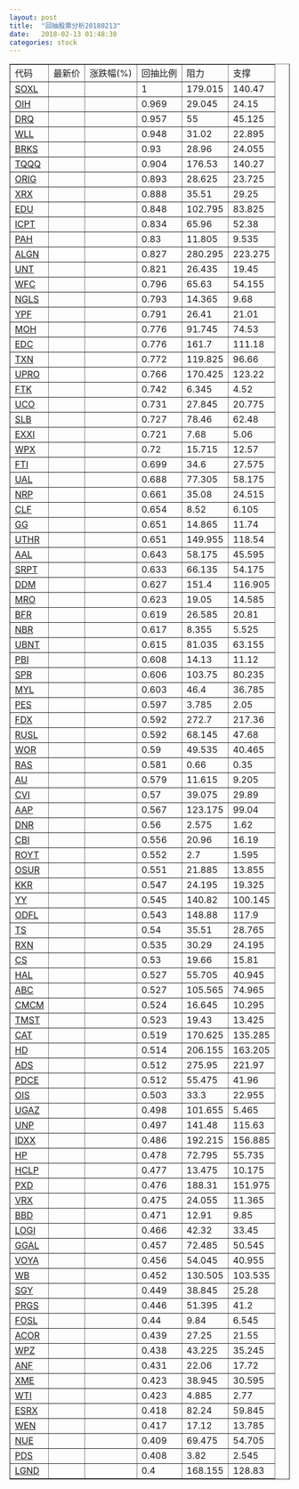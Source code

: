 ```yaml
---
layout: post
title:  "回抽股票分析20180213"
date:   2018-02-13 01:48:30
categories: stock
---
```

<script type="text/javascript">
var stockList = []
stockList.push('gb_soxl');
stockList.push('gb_oih');
stockList.push('gb_drq');
stockList.push('gb_wll');
stockList.push('gb_brks');
stockList.push('gb_tqqq');
stockList.push('gb_orig');
stockList.push('gb_xrx');
stockList.push('gb_edu');
stockList.push('gb_icpt');
stockList.push('gb_pah');
stockList.push('gb_algn');
stockList.push('gb_unt');
stockList.push('gb_wfc');
stockList.push('gb_ngls');
stockList.push('gb_ypf');
stockList.push('gb_moh');
stockList.push('gb_edc');
stockList.push('gb_txn');
stockList.push('gb_upro');
stockList.push('gb_ftk');
stockList.push('gb_uco');
stockList.push('gb_slb');
stockList.push('gb_exxi');
stockList.push('gb_wpx');
stockList.push('gb_fti');
stockList.push('gb_ual');
stockList.push('gb_nrp');
stockList.push('gb_clf');
stockList.push('gb_gg');
stockList.push('gb_uthr');
stockList.push('gb_aal');
stockList.push('gb_srpt');
stockList.push('gb_ddm');
stockList.push('gb_mro');
stockList.push('gb_bfr');
stockList.push('gb_nbr');
stockList.push('gb_ubnt');
stockList.push('gb_pbi');
stockList.push('gb_spr');
stockList.push('gb_myl');
stockList.push('gb_pes');
stockList.push('gb_fdx');
stockList.push('gb_rusl');
stockList.push('gb_wor');
stockList.push('gb_ras');
stockList.push('gb_au');
stockList.push('gb_cvi');
stockList.push('gb_aap');
stockList.push('gb_dnr');
stockList.push('gb_cbi');
stockList.push('gb_royt');
stockList.push('gb_osur');
stockList.push('gb_kkr');
stockList.push('gb_yy');
stockList.push('gb_odfl');
stockList.push('gb_ts');
stockList.push('gb_rxn');
stockList.push('gb_cs');
stockList.push('gb_hal');
stockList.push('gb_abc');
stockList.push('gb_cmcm');
stockList.push('gb_tmst');
stockList.push('gb_cat');
stockList.push('gb_hd');
stockList.push('gb_ads');
stockList.push('gb_pdce');
stockList.push('gb_ois');
stockList.push('gb_ugaz');
stockList.push('gb_unp');
stockList.push('gb_idxx');
stockList.push('gb_hp');
stockList.push('gb_hclp');
stockList.push('gb_pxd');
stockList.push('gb_vrx');
stockList.push('gb_bbd');
stockList.push('gb_logi');
stockList.push('gb_ggal');
stockList.push('gb_voya');
stockList.push('gb_wb');
stockList.push('gb_sgy');
stockList.push('gb_prgs');
stockList.push('gb_fosl');
stockList.push('gb_acor');
stockList.push('gb_wpz');
stockList.push('gb_anf');
stockList.push('gb_xme');
stockList.push('gb_wti');
stockList.push('gb_esrx');
stockList.push('gb_wen');
stockList.push('gb_nue');
stockList.push('gb_pds');
stockList.push('gb_lgnd');
</script>
<table border="1">
 <tr>
 <td>代码</td>
 <td>最新价</td>
 <td>涨跌幅(%)</td>
 <td>回抽比例</td>
 <td>阻力</td>
 <td>支撑</td>
</tr>
  <tr id="soxl">
  <td><a href="http://stock.finance.sina.com.cn/usstock/quotes/SOXL.html" target="_blank">SOXL</a></td><td></td><td></td><td>1</td><td>179.015</td><td>140.47</td></tr>
  <tr id="oih">
  <td><a href="http://stock.finance.sina.com.cn/usstock/quotes/OIH.html" target="_blank">OIH</a></td><td></td><td></td><td>0.969</td><td>29.045</td><td>24.15</td></tr>
  <tr id="drq">
  <td><a href="http://stock.finance.sina.com.cn/usstock/quotes/DRQ.html" target="_blank">DRQ</a></td><td></td><td></td><td>0.957</td><td>55</td><td>45.125</td></tr>
  <tr id="wll">
  <td><a href="http://stock.finance.sina.com.cn/usstock/quotes/WLL.html" target="_blank">WLL</a></td><td></td><td></td><td>0.948</td><td>31.02</td><td>22.895</td></tr>
  <tr id="brks">
  <td><a href="http://stock.finance.sina.com.cn/usstock/quotes/BRKS.html" target="_blank">BRKS</a></td><td></td><td></td><td>0.93</td><td>28.96</td><td>24.055</td></tr>
  <tr id="tqqq">
  <td><a href="http://stock.finance.sina.com.cn/usstock/quotes/TQQQ.html" target="_blank">TQQQ</a></td><td></td><td></td><td>0.904</td><td>176.53</td><td>140.27</td></tr>
  <tr id="orig">
  <td><a href="http://stock.finance.sina.com.cn/usstock/quotes/ORIG.html" target="_blank">ORIG</a></td><td></td><td></td><td>0.893</td><td>28.625</td><td>23.725</td></tr>
  <tr id="xrx">
  <td><a href="http://stock.finance.sina.com.cn/usstock/quotes/XRX.html" target="_blank">XRX</a></td><td></td><td></td><td>0.888</td><td>35.51</td><td>29.25</td></tr>
  <tr id="edu">
  <td><a href="http://stock.finance.sina.com.cn/usstock/quotes/EDU.html" target="_blank">EDU</a></td><td></td><td></td><td>0.848</td><td>102.795</td><td>83.825</td></tr>
  <tr id="icpt">
  <td><a href="http://stock.finance.sina.com.cn/usstock/quotes/ICPT.html" target="_blank">ICPT</a></td><td></td><td></td><td>0.834</td><td>65.96</td><td>52.38</td></tr>
  <tr id="pah">
  <td><a href="http://stock.finance.sina.com.cn/usstock/quotes/PAH.html" target="_blank">PAH</a></td><td></td><td></td><td>0.83</td><td>11.805</td><td>9.535</td></tr>
  <tr id="algn">
  <td><a href="http://stock.finance.sina.com.cn/usstock/quotes/ALGN.html" target="_blank">ALGN</a></td><td></td><td></td><td>0.827</td><td>280.295</td><td>223.275</td></tr>
  <tr id="unt">
  <td><a href="http://stock.finance.sina.com.cn/usstock/quotes/UNT.html" target="_blank">UNT</a></td><td></td><td></td><td>0.821</td><td>26.435</td><td>19.45</td></tr>
  <tr id="wfc">
  <td><a href="http://stock.finance.sina.com.cn/usstock/quotes/WFC.html" target="_blank">WFC</a></td><td></td><td></td><td>0.796</td><td>65.63</td><td>54.155</td></tr>
  <tr id="ngls">
  <td><a href="http://stock.finance.sina.com.cn/usstock/quotes/NGLS.html" target="_blank">NGLS</a></td><td></td><td></td><td>0.793</td><td>14.365</td><td>9.68</td></tr>
  <tr id="ypf">
  <td><a href="http://stock.finance.sina.com.cn/usstock/quotes/YPF.html" target="_blank">YPF</a></td><td></td><td></td><td>0.791</td><td>26.41</td><td>21.01</td></tr>
  <tr id="moh">
  <td><a href="http://stock.finance.sina.com.cn/usstock/quotes/MOH.html" target="_blank">MOH</a></td><td></td><td></td><td>0.776</td><td>91.745</td><td>74.53</td></tr>
  <tr id="edc">
  <td><a href="http://stock.finance.sina.com.cn/usstock/quotes/EDC.html" target="_blank">EDC</a></td><td></td><td></td><td>0.776</td><td>161.7</td><td>111.18</td></tr>
  <tr id="txn">
  <td><a href="http://stock.finance.sina.com.cn/usstock/quotes/TXN.html" target="_blank">TXN</a></td><td></td><td></td><td>0.772</td><td>119.825</td><td>96.66</td></tr>
  <tr id="upro">
  <td><a href="http://stock.finance.sina.com.cn/usstock/quotes/UPRO.html" target="_blank">UPRO</a></td><td></td><td></td><td>0.766</td><td>170.425</td><td>123.22</td></tr>
  <tr id="ftk">
  <td><a href="http://stock.finance.sina.com.cn/usstock/quotes/FTK.html" target="_blank">FTK</a></td><td></td><td></td><td>0.742</td><td>6.345</td><td>4.52</td></tr>
  <tr id="uco">
  <td><a href="http://stock.finance.sina.com.cn/usstock/quotes/UCO.html" target="_blank">UCO</a></td><td></td><td></td><td>0.731</td><td>27.845</td><td>20.775</td></tr>
  <tr id="slb">
  <td><a href="http://stock.finance.sina.com.cn/usstock/quotes/SLB.html" target="_blank">SLB</a></td><td></td><td></td><td>0.727</td><td>78.46</td><td>62.48</td></tr>
  <tr id="exxi">
  <td><a href="http://stock.finance.sina.com.cn/usstock/quotes/EXXI.html" target="_blank">EXXI</a></td><td></td><td></td><td>0.721</td><td>7.68</td><td>5.06</td></tr>
  <tr id="wpx">
  <td><a href="http://stock.finance.sina.com.cn/usstock/quotes/WPX.html" target="_blank">WPX</a></td><td></td><td></td><td>0.72</td><td>15.715</td><td>12.57</td></tr>
  <tr id="fti">
  <td><a href="http://stock.finance.sina.com.cn/usstock/quotes/FTI.html" target="_blank">FTI</a></td><td></td><td></td><td>0.699</td><td>34.6</td><td>27.575</td></tr>
  <tr id="ual">
  <td><a href="http://stock.finance.sina.com.cn/usstock/quotes/UAL.html" target="_blank">UAL</a></td><td></td><td></td><td>0.688</td><td>77.305</td><td>58.175</td></tr>
  <tr id="nrp">
  <td><a href="http://stock.finance.sina.com.cn/usstock/quotes/NRP.html" target="_blank">NRP</a></td><td></td><td></td><td>0.661</td><td>35.08</td><td>24.515</td></tr>
  <tr id="clf">
  <td><a href="http://stock.finance.sina.com.cn/usstock/quotes/CLF.html" target="_blank">CLF</a></td><td></td><td></td><td>0.654</td><td>8.52</td><td>6.105</td></tr>
  <tr id="gg">
  <td><a href="http://stock.finance.sina.com.cn/usstock/quotes/GG.html" target="_blank">GG</a></td><td></td><td></td><td>0.651</td><td>14.865</td><td>11.74</td></tr>
  <tr id="uthr">
  <td><a href="http://stock.finance.sina.com.cn/usstock/quotes/UTHR.html" target="_blank">UTHR</a></td><td></td><td></td><td>0.651</td><td>149.955</td><td>118.54</td></tr>
  <tr id="aal">
  <td><a href="http://stock.finance.sina.com.cn/usstock/quotes/AAL.html" target="_blank">AAL</a></td><td></td><td></td><td>0.643</td><td>58.175</td><td>45.595</td></tr>
  <tr id="srpt">
  <td><a href="http://stock.finance.sina.com.cn/usstock/quotes/SRPT.html" target="_blank">SRPT</a></td><td></td><td></td><td>0.633</td><td>66.135</td><td>54.175</td></tr>
  <tr id="ddm">
  <td><a href="http://stock.finance.sina.com.cn/usstock/quotes/DDM.html" target="_blank">DDM</a></td><td></td><td></td><td>0.627</td><td>151.4</td><td>116.905</td></tr>
  <tr id="mro">
  <td><a href="http://stock.finance.sina.com.cn/usstock/quotes/MRO.html" target="_blank">MRO</a></td><td></td><td></td><td>0.623</td><td>19.05</td><td>14.585</td></tr>
  <tr id="bfr">
  <td><a href="http://stock.finance.sina.com.cn/usstock/quotes/BFR.html" target="_blank">BFR</a></td><td></td><td></td><td>0.619</td><td>26.585</td><td>20.81</td></tr>
  <tr id="nbr">
  <td><a href="http://stock.finance.sina.com.cn/usstock/quotes/NBR.html" target="_blank">NBR</a></td><td></td><td></td><td>0.617</td><td>8.355</td><td>5.525</td></tr>
  <tr id="ubnt">
  <td><a href="http://stock.finance.sina.com.cn/usstock/quotes/UBNT.html" target="_blank">UBNT</a></td><td></td><td></td><td>0.615</td><td>81.035</td><td>63.155</td></tr>
  <tr id="pbi">
  <td><a href="http://stock.finance.sina.com.cn/usstock/quotes/PBI.html" target="_blank">PBI</a></td><td></td><td></td><td>0.608</td><td>14.13</td><td>11.12</td></tr>
  <tr id="spr">
  <td><a href="http://stock.finance.sina.com.cn/usstock/quotes/SPR.html" target="_blank">SPR</a></td><td></td><td></td><td>0.606</td><td>103.75</td><td>80.235</td></tr>
  <tr id="myl">
  <td><a href="http://stock.finance.sina.com.cn/usstock/quotes/MYL.html" target="_blank">MYL</a></td><td></td><td></td><td>0.603</td><td>46.4</td><td>36.785</td></tr>
  <tr id="pes">
  <td><a href="http://stock.finance.sina.com.cn/usstock/quotes/PES.html" target="_blank">PES</a></td><td></td><td></td><td>0.597</td><td>3.785</td><td>2.05</td></tr>
  <tr id="fdx">
  <td><a href="http://stock.finance.sina.com.cn/usstock/quotes/FDX.html" target="_blank">FDX</a></td><td></td><td></td><td>0.592</td><td>272.7</td><td>217.36</td></tr>
  <tr id="rusl">
  <td><a href="http://stock.finance.sina.com.cn/usstock/quotes/RUSL.html" target="_blank">RUSL</a></td><td></td><td></td><td>0.592</td><td>68.145</td><td>47.68</td></tr>
  <tr id="wor">
  <td><a href="http://stock.finance.sina.com.cn/usstock/quotes/WOR.html" target="_blank">WOR</a></td><td></td><td></td><td>0.59</td><td>49.535</td><td>40.465</td></tr>
  <tr id="ras">
  <td><a href="http://stock.finance.sina.com.cn/usstock/quotes/RAS.html" target="_blank">RAS</a></td><td></td><td></td><td>0.581</td><td>0.66</td><td>0.35</td></tr>
  <tr id="au">
  <td><a href="http://stock.finance.sina.com.cn/usstock/quotes/AU.html" target="_blank">AU</a></td><td></td><td></td><td>0.579</td><td>11.615</td><td>9.205</td></tr>
  <tr id="cvi">
  <td><a href="http://stock.finance.sina.com.cn/usstock/quotes/CVI.html" target="_blank">CVI</a></td><td></td><td></td><td>0.57</td><td>39.075</td><td>29.89</td></tr>
  <tr id="aap">
  <td><a href="http://stock.finance.sina.com.cn/usstock/quotes/AAP.html" target="_blank">AAP</a></td><td></td><td></td><td>0.567</td><td>123.175</td><td>99.04</td></tr>
  <tr id="dnr">
  <td><a href="http://stock.finance.sina.com.cn/usstock/quotes/DNR.html" target="_blank">DNR</a></td><td></td><td></td><td>0.56</td><td>2.575</td><td>1.62</td></tr>
  <tr id="cbi">
  <td><a href="http://stock.finance.sina.com.cn/usstock/quotes/CBI.html" target="_blank">CBI</a></td><td></td><td></td><td>0.556</td><td>20.96</td><td>16.19</td></tr>
  <tr id="royt">
  <td><a href="http://stock.finance.sina.com.cn/usstock/quotes/ROYT.html" target="_blank">ROYT</a></td><td></td><td></td><td>0.552</td><td>2.7</td><td>1.595</td></tr>
  <tr id="osur">
  <td><a href="http://stock.finance.sina.com.cn/usstock/quotes/OSUR.html" target="_blank">OSUR</a></td><td></td><td></td><td>0.551</td><td>21.885</td><td>13.855</td></tr>
  <tr id="kkr">
  <td><a href="http://stock.finance.sina.com.cn/usstock/quotes/KKR.html" target="_blank">KKR</a></td><td></td><td></td><td>0.547</td><td>24.195</td><td>19.325</td></tr>
  <tr id="yy">
  <td><a href="http://stock.finance.sina.com.cn/usstock/quotes/YY.html" target="_blank">YY</a></td><td></td><td></td><td>0.545</td><td>140.82</td><td>100.145</td></tr>
  <tr id="odfl">
  <td><a href="http://stock.finance.sina.com.cn/usstock/quotes/ODFL.html" target="_blank">ODFL</a></td><td></td><td></td><td>0.543</td><td>148.88</td><td>117.9</td></tr>
  <tr id="ts">
  <td><a href="http://stock.finance.sina.com.cn/usstock/quotes/TS.html" target="_blank">TS</a></td><td></td><td></td><td>0.54</td><td>35.51</td><td>28.765</td></tr>
  <tr id="rxn">
  <td><a href="http://stock.finance.sina.com.cn/usstock/quotes/RXN.html" target="_blank">RXN</a></td><td></td><td></td><td>0.535</td><td>30.29</td><td>24.195</td></tr>
  <tr id="cs">
  <td><a href="http://stock.finance.sina.com.cn/usstock/quotes/CS.html" target="_blank">CS</a></td><td></td><td></td><td>0.53</td><td>19.66</td><td>15.81</td></tr>
  <tr id="hal">
  <td><a href="http://stock.finance.sina.com.cn/usstock/quotes/HAL.html" target="_blank">HAL</a></td><td></td><td></td><td>0.527</td><td>55.705</td><td>40.945</td></tr>
  <tr id="abc">
  <td><a href="http://stock.finance.sina.com.cn/usstock/quotes/ABC.html" target="_blank">ABC</a></td><td></td><td></td><td>0.527</td><td>105.565</td><td>74.965</td></tr>
  <tr id="cmcm">
  <td><a href="http://stock.finance.sina.com.cn/usstock/quotes/CMCM.html" target="_blank">CMCM</a></td><td></td><td></td><td>0.524</td><td>16.645</td><td>10.295</td></tr>
  <tr id="tmst">
  <td><a href="http://stock.finance.sina.com.cn/usstock/quotes/TMST.html" target="_blank">TMST</a></td><td></td><td></td><td>0.523</td><td>19.43</td><td>13.425</td></tr>
  <tr id="cat">
  <td><a href="http://stock.finance.sina.com.cn/usstock/quotes/CAT.html" target="_blank">CAT</a></td><td></td><td></td><td>0.519</td><td>170.625</td><td>135.285</td></tr>
  <tr id="hd">
  <td><a href="http://stock.finance.sina.com.cn/usstock/quotes/HD.html" target="_blank">HD</a></td><td></td><td></td><td>0.514</td><td>206.155</td><td>163.205</td></tr>
  <tr id="ads">
  <td><a href="http://stock.finance.sina.com.cn/usstock/quotes/ADS.html" target="_blank">ADS</a></td><td></td><td></td><td>0.512</td><td>275.95</td><td>221.97</td></tr>
  <tr id="pdce">
  <td><a href="http://stock.finance.sina.com.cn/usstock/quotes/PDCE.html" target="_blank">PDCE</a></td><td></td><td></td><td>0.512</td><td>55.475</td><td>41.96</td></tr>
  <tr id="ois">
  <td><a href="http://stock.finance.sina.com.cn/usstock/quotes/OIS.html" target="_blank">OIS</a></td><td></td><td></td><td>0.503</td><td>33.3</td><td>22.955</td></tr>
  <tr id="ugaz">
  <td><a href="http://stock.finance.sina.com.cn/usstock/quotes/UGAZ.html" target="_blank">UGAZ</a></td><td></td><td></td><td>0.498</td><td>101.655</td><td>5.465</td></tr>
  <tr id="unp">
  <td><a href="http://stock.finance.sina.com.cn/usstock/quotes/UNP.html" target="_blank">UNP</a></td><td></td><td></td><td>0.497</td><td>141.48</td><td>115.63</td></tr>
  <tr id="idxx">
  <td><a href="http://stock.finance.sina.com.cn/usstock/quotes/IDXX.html" target="_blank">IDXX</a></td><td></td><td></td><td>0.486</td><td>192.215</td><td>156.885</td></tr>
  <tr id="hp">
  <td><a href="http://stock.finance.sina.com.cn/usstock/quotes/HP.html" target="_blank">HP</a></td><td></td><td></td><td>0.478</td><td>72.795</td><td>55.735</td></tr>
  <tr id="hclp">
  <td><a href="http://stock.finance.sina.com.cn/usstock/quotes/HCLP.html" target="_blank">HCLP</a></td><td></td><td></td><td>0.477</td><td>13.475</td><td>10.175</td></tr>
  <tr id="pxd">
  <td><a href="http://stock.finance.sina.com.cn/usstock/quotes/PXD.html" target="_blank">PXD</a></td><td></td><td></td><td>0.476</td><td>188.31</td><td>151.975</td></tr>
  <tr id="vrx">
  <td><a href="http://stock.finance.sina.com.cn/usstock/quotes/VRX.html" target="_blank">VRX</a></td><td></td><td></td><td>0.475</td><td>24.055</td><td>11.365</td></tr>
  <tr id="bbd">
  <td><a href="http://stock.finance.sina.com.cn/usstock/quotes/BBD.html" target="_blank">BBD</a></td><td></td><td></td><td>0.471</td><td>12.91</td><td>9.85</td></tr>
  <tr id="logi">
  <td><a href="http://stock.finance.sina.com.cn/usstock/quotes/LOGI.html" target="_blank">LOGI</a></td><td></td><td></td><td>0.466</td><td>42.32</td><td>33.45</td></tr>
  <tr id="ggal">
  <td><a href="http://stock.finance.sina.com.cn/usstock/quotes/GGAL.html" target="_blank">GGAL</a></td><td></td><td></td><td>0.457</td><td>72.485</td><td>50.545</td></tr>
  <tr id="voya">
  <td><a href="http://stock.finance.sina.com.cn/usstock/quotes/VOYA.html" target="_blank">VOYA</a></td><td></td><td></td><td>0.456</td><td>54.045</td><td>40.955</td></tr>
  <tr id="wb">
  <td><a href="http://stock.finance.sina.com.cn/usstock/quotes/WB.html" target="_blank">WB</a></td><td></td><td></td><td>0.452</td><td>130.505</td><td>103.535</td></tr>
  <tr id="sgy">
  <td><a href="http://stock.finance.sina.com.cn/usstock/quotes/SGY.html" target="_blank">SGY</a></td><td></td><td></td><td>0.449</td><td>38.845</td><td>25.28</td></tr>
  <tr id="prgs">
  <td><a href="http://stock.finance.sina.com.cn/usstock/quotes/PRGS.html" target="_blank">PRGS</a></td><td></td><td></td><td>0.446</td><td>51.395</td><td>41.2</td></tr>
  <tr id="fosl">
  <td><a href="http://stock.finance.sina.com.cn/usstock/quotes/FOSL.html" target="_blank">FOSL</a></td><td></td><td></td><td>0.44</td><td>9.84</td><td>6.545</td></tr>
  <tr id="acor">
  <td><a href="http://stock.finance.sina.com.cn/usstock/quotes/ACOR.html" target="_blank">ACOR</a></td><td></td><td></td><td>0.439</td><td>27.25</td><td>21.55</td></tr>
  <tr id="wpz">
  <td><a href="http://stock.finance.sina.com.cn/usstock/quotes/WPZ.html" target="_blank">WPZ</a></td><td></td><td></td><td>0.438</td><td>43.225</td><td>35.245</td></tr>
  <tr id="anf">
  <td><a href="http://stock.finance.sina.com.cn/usstock/quotes/ANF.html" target="_blank">ANF</a></td><td></td><td></td><td>0.431</td><td>22.06</td><td>17.72</td></tr>
  <tr id="xme">
  <td><a href="http://stock.finance.sina.com.cn/usstock/quotes/XME.html" target="_blank">XME</a></td><td></td><td></td><td>0.423</td><td>38.945</td><td>30.595</td></tr>
  <tr id="wti">
  <td><a href="http://stock.finance.sina.com.cn/usstock/quotes/WTI.html" target="_blank">WTI</a></td><td></td><td></td><td>0.423</td><td>4.885</td><td>2.77</td></tr>
  <tr id="esrx">
  <td><a href="http://stock.finance.sina.com.cn/usstock/quotes/ESRX.html" target="_blank">ESRX</a></td><td></td><td></td><td>0.418</td><td>82.24</td><td>59.845</td></tr>
  <tr id="wen">
  <td><a href="http://stock.finance.sina.com.cn/usstock/quotes/WEN.html" target="_blank">WEN</a></td><td></td><td></td><td>0.417</td><td>17.12</td><td>13.785</td></tr>
  <tr id="nue">
  <td><a href="http://stock.finance.sina.com.cn/usstock/quotes/NUE.html" target="_blank">NUE</a></td><td></td><td></td><td>0.409</td><td>69.475</td><td>54.705</td></tr>
  <tr id="pds">
  <td><a href="http://stock.finance.sina.com.cn/usstock/quotes/PDS.html" target="_blank">PDS</a></td><td></td><td></td><td>0.408</td><td>3.82</td><td>2.545</td></tr>
  <tr id="lgnd">
  <td><a href="http://stock.finance.sina.com.cn/usstock/quotes/LGND.html" target="_blank">LGND</a></td><td></td><td></td><td>0.4</td><td>168.155</td><td>128.83</td></tr>
</table>
